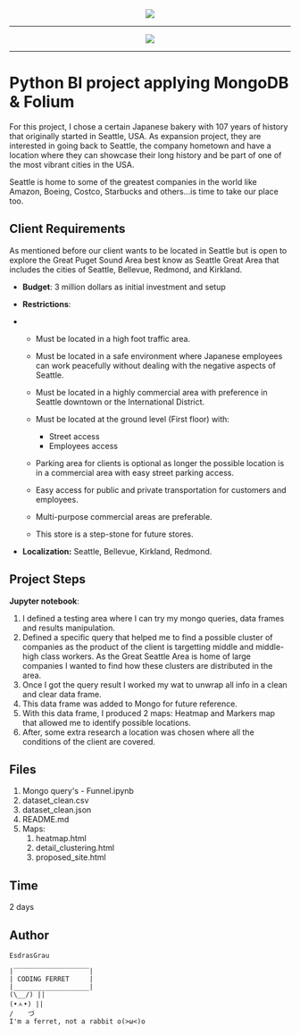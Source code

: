<center> <img src="https://user-images.githubusercontent.com/23629340/40541063-a07a0a8a-601a-11e8-91b5-2f13e4e6b441.png"></center>

------

<center> <img src="https://upload.wikimedia.org/wikipedia/commons/7/7b/Seattle_from_Kerry_Park_%281%29.jpg"></center>

------



# Python BI project applying  MongoDB & Folium 

For this project, I chose a certain Japanese bakery with 107 years of history that originally started in Seattle, USA. As expansion project, they are interested in going back to Seattle, the company hometown and have a location where they can showcase their long history and be part of one of the most vibrant cities in the USA. 

Seattle is home to some of the greatest companies in the world like Amazon, Boeing, Costco, Starbucks and others...is time to take our place too. 



## Client Requirements 

As mentioned before our client wants to be located in Seattle but is open to explore the Great Puget Sound Area best know as Seattle Great Area that includes the cities of Seattle, Bellevue, Redmond, and Kirkland. 

- **Budget**: 3 million dollars as initial investment and setup

- **Restrictions**: 

- - Must be located in a high foot traffic area. 
  - Must be located in a safe environment where Japanese employees can work peacefully without dealing with the negative aspects of Seattle.
  - Must be located in a highly commercial area with preference in Seattle downtown or the International District.
  - Must be located at the ground level (First floor) with:

    - Street access
    - Employees access
  
  - Parking area for clients is optional as longer the possible location is in a commercial area with easy street parking access.
  
  - Easy access for public and private transportation for customers and employees. 
  
  - Multi-purpose commercial areas are preferable.
  
  - This store is a step-stone for future stores.
  
- **Localization:** Seattle, Bellevue, Kirkland, Redmond.



## Project Steps

**Jupyter notebook**:

1. I defined a testing area where I can try my mongo queries, data frames and results manipulation. 
2. Defined a specific query that helped me to find a possible cluster of companies as the product of the client is targetting middle and middle-high class workers.  As the Great Seattle Area is home of large companies I wanted to find how these clusters are distributed in the area. 
3. Once I got the query result I worked my wat to unwrap all info in a clean and clear data frame. 
4. This data frame was added to Mongo for future reference.
5. With this data frame, I produced 2 maps: Heatmap and Markers map that allowed me to identify possible locations. 
6. After, some extra research a location was chosen where all the conditions of the client are covered. 



## Files

1. Mongo query's - Funnel.ipynb
2. dataset_clean.csv
3. dataset_clean.json
4. README.md
5. Maps:
   1. heatmap.html
   2. detail_clustering.html
   3. proposed_site.html

## Time 

2 days

## Author

`EsdrasGrau`

```
|‾‾‾‾‾‾‾‾‾‾‾‾‾‾‾‾‾‾‾|
| CODING FERRET     |
|___________________|
(\__/) || 
(•ㅅ•) || 
/ 　 づ
I'm a ferret, not a rabbit o(>ω<)o 
```
